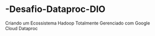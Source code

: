 # -Desafio-Dataproc-DIO

Criando um Ecossistema Hadoop Totalmente Gerenciado com Google Cloud Dataproc
